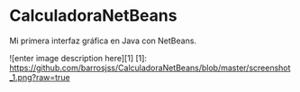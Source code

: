 # CalculadoraNetBeans
Mi primera interfaz gráfica en Java con NetBeans.

![enter image description here][1]
  [1]: https://github.com/barrosjss/CalculadoraNetBeans/blob/master/screenshot_1.png?raw=true
